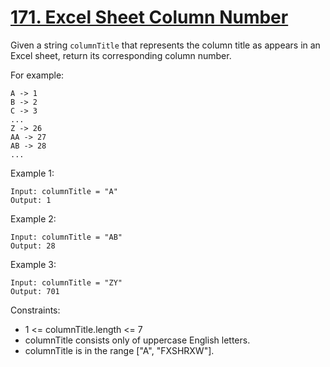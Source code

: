 # [171. Excel Sheet Column Number](https://leetcode.com/problems/excel-sheet-column-number/)
 
Given a string `columnTitle` that represents the column title as appears in an Excel sheet, return its corresponding column number.

For example:

    A -> 1
    B -> 2
    C -> 3
    ...
    Z -> 26
    AA -> 27
    AB -> 28 
    ...
 

Example 1:

    Input: columnTitle = "A"
    Output: 1

Example 2:

    Input: columnTitle = "AB"
    Output: 28

Example 3:

    Input: columnTitle = "ZY"
    Output: 701
 

Constraints:

* 1 <= columnTitle.length <= 7
* columnTitle consists only of uppercase English letters.
* columnTitle is in the range ["A", "FXSHRXW"].